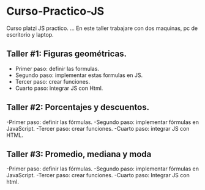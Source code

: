 # Curso-Practico-JS
Curso platzi JS practico.
...
En este taller trabajare con dos maquinas, pc de escritorio y laptop.   
## Taller #1: Figuras geométricas. 


- Primer paso: definir las formulas.
- Segundo paso: implementar estas formulas en JS.
- Tercer paso: crear funciones.
- Cuarto paso: integrar JS con Html.

## Taller #2: Porcentajes y descuentos.

-Primer paso: definir las fórmulas.
-Segundo paso: implementar fórmulas en JavaScript.
-Tercer paso: crear funciones.
-Cuarto paso: integrar JS con HTML.

## Taller #3: Promedio, mediana y moda
-Primer paso: definir las fórmulas.
-Segundo paso: implementar fórmulas en JavaScript.
-Tercer paso: crear funciones.
-Cuarto paso: Integrar JS con html.